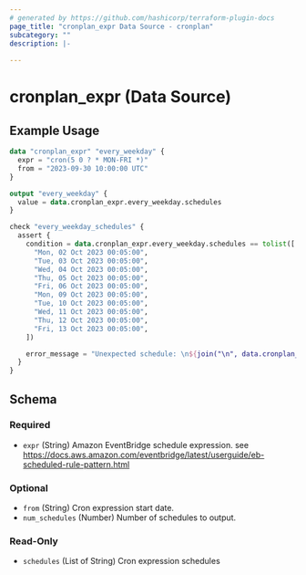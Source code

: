 ```yaml
---
# generated by https://github.com/hashicorp/terraform-plugin-docs
page_title: "cronplan_expr Data Source - cronplan"
subcategory: ""
description: |-
  
---
```


# cronplan_expr (Data Source)



## Example Usage

```terraform
data "cronplan_expr" "every_weekday" {
  expr = "cron(5 0 ? * MON-FRI *)"
  from = "2023-09-30 10:00:00 UTC"
}

output "every_weekday" {
  value = data.cronplan_expr.every_weekday.schedules
}

check "every_weekday_schedules" {
  assert {
    condition = data.cronplan_expr.every_weekday.schedules == tolist([
      "Mon, 02 Oct 2023 00:05:00",
      "Tue, 03 Oct 2023 00:05:00",
      "Wed, 04 Oct 2023 00:05:00",
      "Thu, 05 Oct 2023 00:05:00",
      "Fri, 06 Oct 2023 00:05:00",
      "Mon, 09 Oct 2023 00:05:00",
      "Tue, 10 Oct 2023 00:05:00",
      "Wed, 11 Oct 2023 00:05:00",
      "Thu, 12 Oct 2023 00:05:00",
      "Fri, 13 Oct 2023 00:05:00",
    ])

    error_message = "Unexpected schedule: \n${join("\n", data.cronplan_expr.every_weekday.schedules)}"
  }
}
```

<!-- schema generated by tfplugindocs -->
## Schema

### Required

- `expr` (String) Amazon EventBridge schedule expression. see https://docs.aws.amazon.com/eventbridge/latest/userguide/eb-scheduled-rule-pattern.html

### Optional

- `from` (String) Cron expression start date.
- `num_schedules` (Number) Number of schedules to output.

### Read-Only

- `schedules` (List of String) Cron expression schedules

